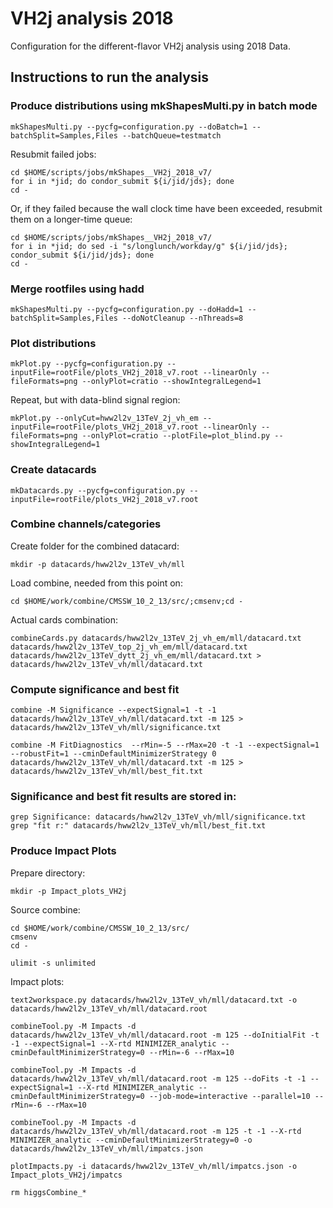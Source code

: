 # VH2j analysis 2018

Configuration for the different-flavor VH2j analysis using 2018 Data.

## Instructions to run the analysis

### Produce distributions using mkShapesMulti.py in batch mode

    mkShapesMulti.py --pycfg=configuration.py --doBatch=1 --batchSplit=Samples,Files --batchQueue=testmatch

Resubmit failed jobs:

    cd $HOME/scripts/jobs/mkShapes__VH2j_2018_v7/
    for i in *jid; do condor_submit ${i/jid/jds}; done
    cd -

Or, if they failed because the wall clock time have been exceeded, resubmit them on a longer-time queue:

    cd $HOME/scripts/jobs/mkShapes__VH2j_2018_v7/
    for i in *jid; do sed -i "s/longlunch/workday/g" ${i/jid/jds}; condor_submit ${i/jid/jds}; done
    cd -

### Merge rootfiles using hadd

    mkShapesMulti.py --pycfg=configuration.py --doHadd=1 --batchSplit=Samples,Files --doNotCleanup --nThreads=8

### Plot distributions

    mkPlot.py --pycfg=configuration.py --inputFile=rootFile/plots_VH2j_2018_v7.root --linearOnly --fileFormats=png --onlyPlot=cratio --showIntegralLegend=1

Repeat, but with data-blind signal region:

    mkPlot.py --onlyCut=hww2l2v_13TeV_2j_vh_em --inputFile=rootFile/plots_VH2j_2018_v7.root --linearOnly --fileFormats=png --onlyPlot=cratio --plotFile=plot_blind.py --showIntegralLegend=1

### Create datacards

    mkDatacards.py --pycfg=configuration.py --inputFile=rootFile/plots_VH2j_2018_v7.root 

### Combine channels/categories

Create folder for the combined datacard:

    mkdir -p datacards/hww2l2v_13TeV_vh/mll

Load combine, needed from this point on:

    cd $HOME/work/combine/CMSSW_10_2_13/src/;cmsenv;cd -

Actual cards combination:

    combineCards.py datacards/hww2l2v_13TeV_2j_vh_em/mll/datacard.txt datacards/hww2l2v_13TeV_top_2j_vh_em/mll/datacard.txt datacards/hww2l2v_13TeV_dytt_2j_vh_em/mll/datacard.txt > datacards/hww2l2v_13TeV_vh/mll/datacard.txt

### Compute significance and best fit

    combine -M Significance --expectSignal=1 -t -1 datacards/hww2l2v_13TeV_vh/mll/datacard.txt -m 125 > datacards/hww2l2v_13TeV_vh/mll/significance.txt

    combine -M FitDiagnostics  --rMin=-5 --rMax=20 -t -1 --expectSignal=1 --robustFit=1 --cminDefaultMinimizerStrategy 0 datacards/hww2l2v_13TeV_vh/mll/datacard.txt -m 125 > datacards/hww2l2v_13TeV_vh/mll/best_fit.txt

### Significance and best fit results are stored in:

    grep Significance: datacards/hww2l2v_13TeV_vh/mll/significance.txt
    grep "fit r:" datacards/hww2l2v_13TeV_vh/mll/best_fit.txt

### Produce Impact Plots

Prepare directory:

    mkdir -p Impact_plots_VH2j

Source combine:

    cd $HOME/work/combine/CMSSW_10_2_13/src/
    cmsenv
    cd -

    ulimit -s unlimited

Impact plots:

    text2workspace.py datacards/hww2l2v_13TeV_vh/mll/datacard.txt -o datacards/hww2l2v_13TeV_vh/mll/datacard.root

    combineTool.py -M Impacts -d datacards/hww2l2v_13TeV_vh/mll/datacard.root -m 125 --doInitialFit -t -1 --expectSignal=1 --X-rtd MINIMIZER_analytic --cminDefaultMinimizerStrategy=0 --rMin=-6 --rMax=10

    combineTool.py -M Impacts -d datacards/hww2l2v_13TeV_vh/mll/datacard.root -m 125 --doFits -t -1 --expectSignal=1 --X-rtd MINIMIZER_analytic --cminDefaultMinimizerStrategy=0 --job-mode=interactive --parallel=10 --rMin=-6 --rMax=10

    combineTool.py -M Impacts -d datacards/hww2l2v_13TeV_vh/mll/datacard.root -m 125 -t -1 --X-rtd MINIMIZER_analytic --cminDefaultMinimizerStrategy=0 -o datacards/hww2l2v_13TeV_vh/mll/impatcs.json
    
    plotImpacts.py -i datacards/hww2l2v_13TeV_vh/mll/impatcs.json -o Impact_plots_VH2j/impatcs

    rm higgsCombine_*


